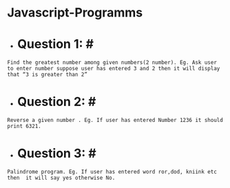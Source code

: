 # Javascript-Programms

* # Question 1: #<br>
 `Find the greatest number among given numbers(2 number).
 Eg. Ask user to enter number suppose user has entered 3 and 2 then it will display that “3 is greater than 2”`
 
* # Question 2: #<br>
 `Reverse a given number .
  Eg. If user has entered Number 1236 it should print 6321.`

* # Question 3: #<br>
 `Palindrome program.
  Eg. If user has entered word ror,dod, kniink etc then  it will say yes otherwise No.`